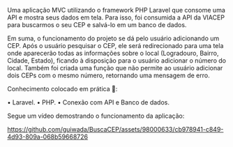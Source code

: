 Uma aplicação MVC utilizando o framework PHP Laravel que consome uma API e mostra seus dados em tela. Para isso, foi consumida a API da VIACEP para buscarmos o seu CEP e salvá-lo em um banco de dados.

Em suma, o funcionamento do projeto se dá pelo usuário adicionando um CEP. Após o usuário pesquisar o CEP, ele será redirecionado para uma tela onde aparecerão todas as informações sobre o local (Logradouro, Bairro, Cidade, Estado), ficando à disposição para o usuário adicionar o número do local. Também foi criada uma função que não permite ao usuário adicionar dois CEPs com o mesmo número, retornando uma mensagem de erro.

Conhecimento colocado em prática :notebook_with_decorative_cover::

•	Laravel.
•	PHP.
•	Conexão com API e Banco de dados.

Segue um vídeo demostrando o funcionamento da aplicação:

https://github.com/guiwada/BuscaCEP/assets/98000633/cb978941-c849-4d93-809a-068b59668726


